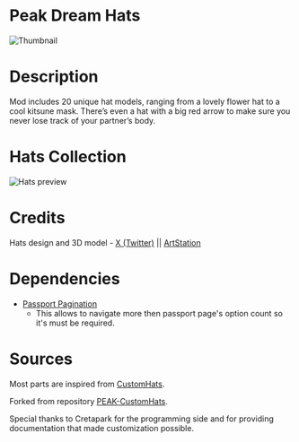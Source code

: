 # Peak Dream Hats

![Thumbnail](https://i.imgur.com/rvni4HX.png)

# Description
Mod includes 20 unique hat models, ranging from a lovely flower hat to a cool kitsune mask. There’s even a hat with a big red arrow to make sure you never lose track of your partner’s body.

# Hats Collection
![Hats preview](https://i.imgur.com/XfzoyYJ.png)


# Credits
Hats design and 3D model - [X (Twitter)](https://x.com/yanadodo_3d) || [ArtStation](https://www.artstation.com/yanadodo)


# Dependencies
- [Passport Pagination](https://github.com/radsi/PEAK-PassportPagination)
  - This allows to navigate more then passport page's option count so it's must be required.


# Sources
Most parts are inspired from [CustomHats](https://github.com/radsi/PEAK-CustomHats).

Forked from repository [PEAK-CustomHats](https://github.com/Creta5164/peak-more-customizations).


Special thanks to Cretapark for the programming side and for providing documentation that made customization possible.
